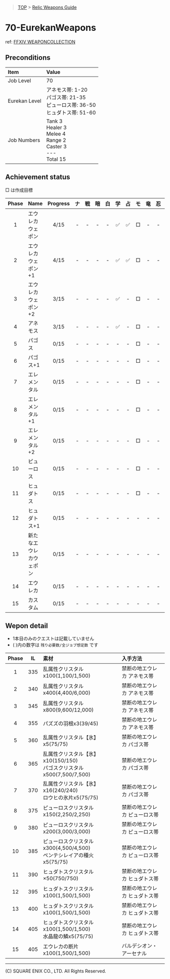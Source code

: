 > [TOP](../README.md) > [Relic Weapons Guide](./README.md)

# 70-EurekanWeapons

ref: [FFXIV WEAPONCOLLECTION](https://weapon.ffxivcollection.com/where/ew/)

## Preconditions

| Item | Value |
| :--- | :--- |
| Job Level | 70 |
| Eurekan Level | アネモス帯: 1-20<br />パゴス帯: 21-35<br />ピューロス帯: 36-50<br />ヒュダトス帯: 51-60 |
| Job Numbers | Tank 3<br />Healer 3<br />Melee 4<br />Range 2<br />Caster 3<br />---<br />Total 15 |

## Achievement status

□ は作成目標

| Phase | Name | Progress | ナ | 戦 | 暗 | 白 | 学 | 占 | モ | 竜 | 忍 | 侍 | 詩 | 機 | 黒 | 召 | 赤 |
| :---: | :--- | :---: | :---: | :---: | :---: | :---: | :---: | :---: | :---: | :---: | :---: | :---: | :---: | :---: | :---: | :---: | :---: |
| 1 | エウレカウェポン | 4/15 | - | - | - | - | ✅ | ✅ | □ | - | - | ✅ | - | - | - | ✅ | - |
| 2 | エウレカウェポン+1 | 4/15 | - | - | - | - | ✅ | ✅ | □ | - | - | ✅ | - | - | - | ✅ | - |
| 3 | エウレカウェポン+2 | 3/15 | - | - | - | - | ✅ | - | □ | - | - | ✅ | - | - | - | ✅ | - |
| 4 | アネモス | 3/15 | - | - | - | - | ✅ | - | □ | - | - | ✅ | - | - | - | ✅ | - |
| 5 | パゴス | 0/15 | - | - | - | - | - | - | □ | - | - | - | - | - | - | - | - |
| 6 | パゴス+1 | 0/15 | - | - | - | - | - | - | □ | - | - | - | - | - | - | - | - |
| 7 | エレメンタル | 0/15 | - | - | - | - | - | - | □ | - | - | - | - | - | - | - | - |
| 8 | エレメンタル+1 | 0/15 | - | - | - | - | - | - | □ | - | - | - | - | - | - | - | - |
| 9 | エレメンタル+2 | 0/15 | - | - | - | - | - | - | □ | - | - | - | - | - | - | - | - |
| 10 | ピューロス | 0/15 | - | - | - | - | - | - | □ | - | - | - | - | - | - | - | - |
| 11 | ヒュダトス | 0/15 | - | - | - | - | - | - | □ | - | - | - | - | - | - | - | - |
| 12 | ヒュダトス+1 | 0/15 | - | - | - | - | - | - | - | - | - | - | - | - | - | - | - |
| 13 | 新たなエウレカウェポン | 0/15 | - | - | - | - | - | - | - | - | - | - | - | - | - | - | - |
| 14 | エウレカ | 0/15 | - | - | - | - | - | - | - | - | - | - | - | - | - | - | - |
| 15 | カスタム | 0/15 | - | - | - | - | - | - | - | - | - | - | - | - | - | - | - |

## Wepon detail

- 1本目のみのクエストは記載していません
- ( )内の数字は `残り必要数/全ジョブ想定数` です

| Phase | IL | 素材 | 入手方法 |
| :---: | :---: | :--- | :--- |
| 1 | 335 | 乱属性クリスタルx100(1,100/1,500) | 禁断の地エウレカ アネモス帯 | 
| 2 | 340 | 乱属性クリスタルx400(4,400/6,000) | 禁断の地エウレカ アネモス帯 | 
| 3 | 345 | 乱属性クリスタルx800(9,600/12,000) | 禁断の地エウレカ アネモス帯 | 
| 4 | 355 | パズズの羽根x3(39/45) | 禁断の地エウレカ アネモス帯 | 
| 5 | 360 | 乱属性クリスタル【氷】x5(75/75) | 禁断の地エウレカ パゴス帯 | 
| 6 | 365 | 乱属性クリスタル【氷】x10(150/150)<br />パゴスクリスタルx500(7,500/7,500) | 禁断の地エウレカ パゴス帯 | 
| 7 | 370 | 乱属性クリスタル【氷】x16(240/240)<br />ロウヒの氷片x5(75/75) | 禁断の地エウレカ パゴス帯 | 
| 8 | 375 | ピューロスクリスタルx150(2,250/2,250) | 禁断の地エウレカ ピューロス帯 | 
| 9 | 380 | ピューロスクリスタルx200(3,000/3,000) | 禁断の地エウレカ ピューロス帯 | 
| 10 | 385 | ピューロスクリスタルx300(4,500/4,500)<br />ペンテシレイアの種火x5(75/75) | 禁断の地エウレカ ピューロス帯 | 
| 11 | 390 | ヒュダトスクリスタル×50(750/750) | 禁断の地エウレカ ヒュダトス帯 | 
| 12 | 395 | ヒュダトスクリスタルx100(1,500/1,500) | 禁断の地エウレカ ヒュダトス帯 | 
| 13 | 400 | ヒュダトスクリスタルx100(1,500/1,500) | 禁断の地エウレカ ヒュダトス帯 | 
| 14 | 405 | ヒュダトスクリスタルx100(1,500/1,500)<br />水晶龍の鱗x5(75/75) | 禁断の地エウレカ ヒュダトス帯 | 
| 15 | 405 | エウレカの断片x100(1,500/1,500) | バルデシオン・アーセナル | 

---
(C) SQUARE ENIX CO., LTD. All Rights Reserved.
